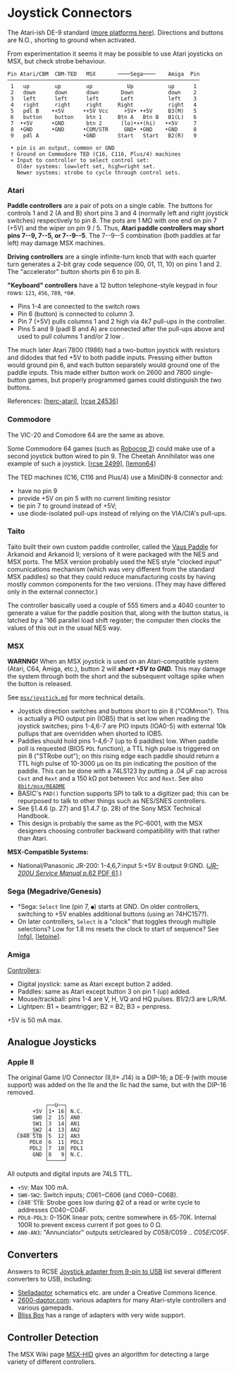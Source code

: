 Joystick Connectors
===================

The Atari-ish DE-9 standard ([more platforms here][wp atjoy other]).
Directions and buttons are N.O., shorting to ground when activated.

From experimentation it seems it may be possible to use Atari joysticks
on MSX, but check strobe behaviour.

    Pin Atari/CBM  CBM-TED   MSX       ────Sega────    Amiga  Pin
    ─────────────────────────────────────────────────────────────
     1   up        up        up           Up           up      1
     2   down      down      down       Down           down    2
     3   left      left      left       Left           left    3
     4   right     right     right     Right           right   4
     5   pdl B    •+5V      •+5V Vcc     +5V• •+5V     B3(M)   5
     6   button    button    btn 1     Btn A   Btn B   B1(L)   6
     7  •+5V      •GND       btn 2      (lo)•×•(hi)   •+5V     7
     8  •GND      •GND      •COM/STR     GND• •GND    •GND     8
     9   pdl A              •GND       Start   Start   B2(R)   9

     • pin is an output, common or GND
     † Ground on Commodore TED (C16, C116, Plus/4) machines
     × Input to controller to select control set:
       Older systems: low=left set, high=right set.
       Newer systems: strobe to cycle through control sets.

### Atari

__Paddle controllers__ are a pair of pots on a single cable. The buttons for
controls 1 and 2 (A and B) short pins 3 and 4 (normally left and right
joystick switches) respectively to pin 8. The pots are 1 MΩ with one end
on pin 7 (+5V) and the wiper on pin 9 / 5. Thus, __Atari paddle controllers
may short pins 7--9, 7--5, or 7--9--5__. The 7--9--5 combination (both
paddles at far left) may damage MSX machines.

__Driving controllers__ are a single infinite-turn knob that with each
quarter turn generates a 2-bit gray code sequence (00, 01, 11, 10) on pins
1 and 2. The "accelerator" button shorts pin 6 to pin 8.

__"Keyboard" controllers__ have a 12 button telephone-style keypad in four
rows: `123`, `456`, `789`, `*0#`.
- Pins 1-4 are connected to the switch rows
- Pin 6 (button) is connected to column 3.
- Pin 7 (+5V) pulls columns 1 and 2 high via 4k7 pull-ups in the
  controller.
- Pins 5 and 9 (padl B and A) are connected after the pull-ups above and
  used to pull columns 1 and/or 2 low .

The much later Atari 7800 (1986) had a two-button joystick with resistors
and didodes that fed +5V to both paddle inputs. Pressing either button
would ground pin 6, and each button separately would ground one of the
paddle inputs. This made either button work on 2600 and 7800 single-button
games, but properly programmed games could distinguish the two buttons.

References: [[herc-atari]], [[rcse 24536]]

### Commodore

The VIC-20 and Comodore 64 are the same as above.

Some Commodore 64 games (such as [Robocop 2]) could make use of a second
joystick button wired to pin 9. The Cheetah Annihilator was one example of
such a joystick. [[rcse 2499]], [[lemon64]]

The TED machines (C16, C116 and Plus/4) use a MiniDIN-8 connector and:
- have no pin 9
- provide +5V on pin 5 with no current limiting resistor
- tie pin 7 to ground instead of +5V;
- use diode-isolated pull-ups instead of relying on the VIA/CIA's pull-ups.

### Taito

Taito built their own custom paddle controller, called the [Vaus
Paddle][taito] for Arkanoid and Arkanoid II; versions of it were packaged
with the NES and MSX ports. The MSX version probably used the NES style
"clocked input" comunications mechanism (which was very different from the
standard MSX paddles) so that they could reduce manufacturing costs by
having mostly common components for the two versions. (They may have
differed only in the external connector.)

The controller basically used a couple of 555 timers and a 4040 counter to
generate a value for the paddle position that, along with the button
status, is latched by a '166 parallel load shift register; the computer
then clocks the values of this out in the usual NES way.

### MSX

__WARNNG!__ When an MSX joystick is used on an Atari-compatible system
(Atari, C64, Amiga, etc.), button 2 will ___short +5V to GND.___ This may
damage the system through both the short and the subsequent voltage spike
when the button is released.

See [`msx/joystick.md`](../msx/joystick.md) for more technical details.

* Joystick direction switches and buttons short to pin 8 ("COMmon"). This
  is actually a PIO output pin (IOB5) that is set low when reading the
  joystick switches; pins 1-4,6-7 are PIO inputs (IOA0-5) with external 10k
  pullups that are overridden when shorted to IOB5.
* Paddles should hold pins 1-4,6-7 (up to 6 paddles) low. When paddle poll
  is requested (BIOS `PDL` function), a TTL high pulse is triggered on pin
  8 ("STRobe out"); on this rising edge each paddle should return a TTL
  high pulse of 10-3000 μs on its pin indicating the position of the
  paddle. This can be done with a 74LS123 by putting a .04 μF cap across
  `Cext` and `Rext` and a 150 kΩ pot between Vcc and `Rext`. See also
  [`8bit/msx/README`](../msx/README.md#joysticks)
* BASIC's `PAD()` function supports SPI to talk to a digitizer pad; this
  can be repurposed to talk to other things such as NES/SNES controllers.
* See §1.4.6 (p. 27) and §1.4.7 (p. 28) of the Sony MSX Technical Handbook.
* This design is probably the same as the PC-6001, with the MSX designers
  choosing controller backward compatibility with that rather than Atari.

__MSX-Compatible Systems:__
- National/Panasonic JR-200: 1-4,6,7:input 5:+5V 8:output 9:GND. ([_JR-200U
  Service Manual_ p.62 PDF 61][jr200].)

### Sega (Megadrive/Genesis)

- †Sega: `Select` line (pin 7, `●`) starts at GND. On older controllers,
  switching to +5V enables additional buttons (using an 74HC157?).
- On later controllers, `Select` is a "clock" that toggles through multiple
  selections? Low for 1.8 ms resets the clock to start of sequence? See
  [[nfg]], [[letoine]].

### Amiga

[Controllers][amiga]:
- Digital joystick: same as Atari except button 2 added.
- Paddles: same as Atari except button 3 on pin 1 (up) added.
- Mouse/trackball: pins 1-4 are V, H, VQ and HQ pulses. B1/2/3 are L/R/M.
- Lightpen: B1 = beamtrigger; B2 = B2; B3 = penpress.

+5V is 50 mA max.


Analogue Joysticks
------------------

### Apple II

The original Game I/O Connector (II,II+ J14) is a DIP-16; a DE-9 (with
mouse support) was added on the IIe and the IIc had the same, but with the
DIP-16 removed.

                ┌──U──┐
            +5V │1• 16│ N.C.
            SW0 │2  15│ AN0
            SW1 │3  14│ AN1
            SW2 │4  13│ AN2
       C̅0̅4̅0̅ ̅S̅T̅B │5  12│ AN3
           PDL0 │6  11│ PDL3
           PDL2 │7  10│ PDL1
            GND │8   9│ N.C.
                └─────┘

All outputs and digital inputs are 74LS TTL.
- `+5V`: Max 100 mA.
- `SW0-SW2`: Switch inputs; $C061-$C606 (and $C069-$C06B).
- `C̅0̅4̅0̅ ̅S̅T̅B̅`: Strobe goes low during ϕ2 of a read or write cycle to
  addresses $C040-$C04F.
- `PDL0-PDL3`: 0-150K linear pots; centre somewhere in 65-70K. Internal
  100R to prevent excess current if pot goes to 0 Ω.
- `AN0-AN3`: "Annunciator" outputs set/cleared by $C058/$C059 .. $C05E/$C05F.


Converters
----------

Answers to RCSE [Joystick adapter from 9-pin to USB][rcse 16066] list
several different converters to USB, including:
- [Stelladaptor] schematics etc. are under a Creative Commons licence.
- [2600-daptor.com][26dap]: various adapters for many Atari-style
  controllers and various gamepads.
- [Bliss Box] has a range of adapters with very wide support.


Controller Detection
--------------------

The MSX Wiki page [MSX-HID] gives an algorithm for detecting a large
variety of different controllers.



<!-------------------------------------------------------------------->
[wp atjoy other]: https://en.wikipedia.org/wiki/Atari_joystick_port#Other_platforms
[rcse 24536]: https://retrocomputing.stackexchange.com/a/24536/7208

[herc-atari]: http://herculesworkshop.com/cgi-bin/p/awtp-custom.cgi?d=hercules-workshop&page=28360

[Robocop 2]: https://www.lemon64.com/forum/viewtopic.php?t=35034
[lemon64]: https://www.lemon64.com/forum/viewtopic.php?t=48672
[rcse 2499]: https://retrocomputing.stackexchange.com/a/2640/7208

[taito]: https://www.msx.org/wiki/Taito_Arkanoid_Vaus_Paddle

[jr200]: https://www.manualslib.com/manual/1238042/Panasonic-Jr-200u.html?page=61#manual

[letoine]: https://github.com/letoine/MegadriveControllerToUSB
[nfg]: https://nfggames.com/forum2/index.php?topic=2266.0

[amiga]: https://allpinouts.org/pinouts/connectors/input_device/mouse-joystick-amiga-9-pin/

[26dap]: http://2600-daptor.com/
[Bliss Box]: https://bliss-box.net/
[Stelladaptor]: http://www.grandideastudio.com/stelladaptor-2600/
[rcse 16066]: https://retrocomputing.stackexchange.com/q/16066/7208

<!-- Controller Detection -->
[MSX-HID]: https://www.msx.org/wiki/MSX-HID
